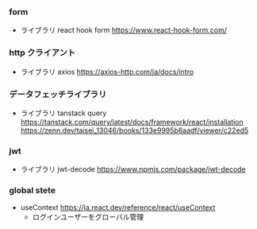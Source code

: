 ### form

- ライブラリ
  react hook form
  https://www.react-hook-form.com/

### http クライアント

- ライブラリ
  axios
  https://axios-http.com/ja/docs/intro

### データフェッチライブラリ

- ライブラリ
  tanstack query
  https://tanstack.com/query/latest/docs/framework/react/installation
  https://zenn.dev/taisei_13046/books/133e9995b6aadf/viewer/c22ed5

### jwt

- ライブラリ
  jwt-decode
  https://www.npmjs.com/package/jwt-decode

### global stete

- useContext
  https://ja.react.dev/reference/react/useContext
  - ログインユーザーをグローバル管理

